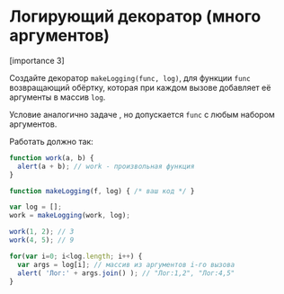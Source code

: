 # Логирующий декоратор (много аргументов)

[importance 3]

Создайте декоратор `makeLogging(func, log)`, для функции `func` возвращающий обёртку, которая при каждом вызове добавляет её аргументы в массив `log`. 

Условие аналогично задаче [](/task/logging-decorator), но допускается `func` с любым набором аргументов.

Работать должно так:

```js
function work(a, b) { 
  alert(a + b); // work - произвольная функция
}

function makeLogging(f, log) { /* ваш код */ }

var log = [];
work = makeLogging(work, log);

work(1, 2); // 3
work(4, 5); // 9

for(var i=0; i<log.length; i++) {
  var args = log[i]; // массив из аргументов i-го вызова
  alert( 'Лог:' + args.join() ); // "Лог:1,2", "Лог:4,5"
}
```

